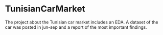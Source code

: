 # TunisianCarMarket
The project about the Tunisian car market includes an EDA. A dataset of the car was posted in jun-sep and a report of the most important findings.
